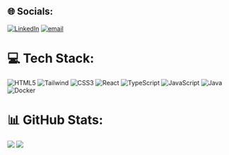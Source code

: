 ## 🌐 Socials:
[![LinkedIn](https://img.shields.io/badge/LinkedIn-%230077B5.svg?logo=linkedin&logoColor=white)](https://linkedin.com/in/melissa-lindince) [![email](https://img.shields.io/badge/Email-D14836?logo=gmail&logoColor=white)](mailto:lindincemelissa@gmail.com) 

# 💻 Tech Stack:
 ![HTML5](https://img.shields.io/badge/html5-%23E34F26.svg?style=for-the-badge&logo=html5&logoColor=white) ![Tailwind](https://img.shields.io/badge/Tailwind-%2320232a.svg?style=for-the-badge&logo=tailwindcss) ![CSS3](https://img.shields.io/badge/css3-%231572B6.svg?style=for-the-badge&logo=css3&logoColor=white) ![React](https://img.shields.io/badge/react-%2320232a.svg?style=for-the-badge&logo=react&logoColor=%2361DAFB) ![TypeScript](https://img.shields.io/badge/typescript-%23007ACC.svg?style=for-the-badge&logo=typescript&logoColor=white) ![JavaScript](https://img.shields.io/badge/javascript-%23323330.svg?style=for-the-badge&logo=javascript&logoColor=%23F7DF1E) ![Java](https://img.shields.io/badge/Java-%23323330.svg?style=for-the-badge&logo=Java&logoColor=%23F7DF1E)  ![Docker](https://img.shields.io/badge/docker-%230db7ed.svg?style=for-the-badge&logo=docker&logoColor=white) <br/>
# 📊 GitHub Stats:
![](https://github-readme-stats.vercel.app/api?username=melissa-lindince&theme=dark&hide_border=false&include_all_commits=true&count_private=true)
![](https://nirzak-streak-stats.vercel.app/?user=melissa-lindince&theme=dark&hide_border=false)<br/>


<!-- ![](https://github-readme-stats.vercel.app/api/top-langs/?username=melissa-lindince&theme=dark&hide_border=false&include_all_commits=true&count_private=true&layout=compact) -->


<!-- Proudly created with GPRM ( https://gprm.itsvg.in ) -->
